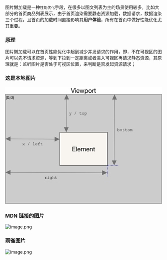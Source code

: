 图片懒加载是一种`性能优化`手段，在很多以图文列表为主的场景使用较多，比如大部分的首页商品列表展示，由于首页渲染需要静态资源加载，数据请求，数据渲染三个过程，且首页的加载时间直接影响其**用户体验**，所有在首页中做好性能优化尤其重要。
### 原理
图片懒加载可以在首页性能优化中起到减少并发请求的作用，即，不在可视区的图片可以先不请求资源，等到下拉到一定距离或者进入可视区再请求静态资源，其原理就是：监听图片是否处于可视区位置，来判断是否发起资源请求；

### 这是本地图片
![image.png](./image.png)
### MDN 链接的图片
![image.png](https://developer.mozilla.org/zh-CN/docs/Web/API/Element/getBoundingClientRect/element-box-diagram.png)

### 雨雀图片
![image.png](https://cdn.nlark.com/yuque/0/2023/png/241994/1691504692025-d8eb52a5-f4ea-4e08-a8ea-bf7048f46890.png)